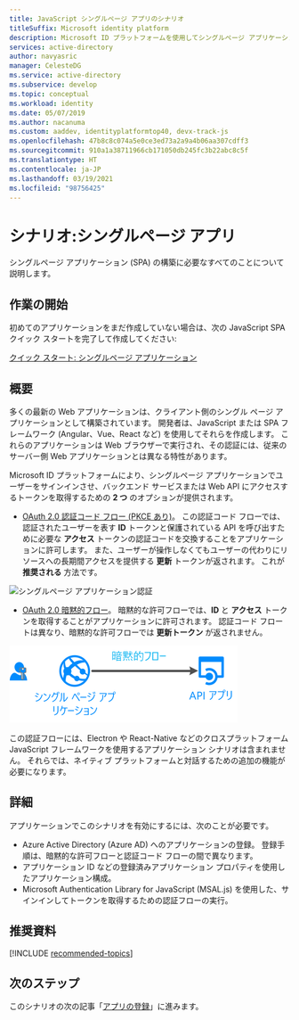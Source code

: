 ```yaml
---
title: JavaScript シングルページ アプリのシナリオ
titleSuffix: Microsoft identity platform
description: Microsoft ID プラットフォームを使用してシングルページ アプリケーションを構築する方法 (シナリオの概要) について説明します。
services: active-directory
author: navyasric
manager: CelesteDG
ms.service: active-directory
ms.subservice: develop
ms.topic: conceptual
ms.workload: identity
ms.date: 05/07/2019
ms.author: nacanuma
ms.custom: aaddev, identityplatformtop40, devx-track-js
ms.openlocfilehash: 47b8c8c074a5e0ce3ed73a2a9a4b06aa307cdff3
ms.sourcegitcommit: 910a1a38711966cb171050db245fc3b22abc8c5f
ms.translationtype: HT
ms.contentlocale: ja-JP
ms.lasthandoff: 03/19/2021
ms.locfileid: "98756425"
---
```

# <a name="scenario-single-page-application"></a>シナリオ:シングルページ アプリ

シングルページ アプリケーション (SPA) の構築に必要なすべてのことについて説明します。

## <a name="getting-started"></a>作業の開始

初めてのアプリケーションをまだ作成していない場合は、次の JavaScript SPA クイック スタートを完了して作成してください:

[クイック スタート: シングルページ アプリケーション](./quickstart-v2-javascript.md)

## <a name="overview"></a>概要

多くの最新の Web アプリケーションは、クライアント側のシングル ページ アプリケーションとして構築されています。 開発者は、JavaScript または SPA フレームワーク (Angular、Vue、React など) を使用してそれらを作成します。 これらのアプリケーションは Web ブラウザーで実行され、その認証には、従来のサーバー側 Web アプリケーションとは異なる特性があります。

Microsoft ID プラットフォームにより、シングルページ アプリケーションでユーザーをサインインさせ、バックエンド サービスまたは Web API にアクセスするトークンを取得するための **2 つ** のオプションが提供されます。

- [OAuth 2.0 認証コード フロー (PKCE あり)](./v2-oauth2-auth-code-flow.md)。 この認証コード フローでは、認証されたユーザーを表す **ID** トークンと保護されている API を呼び出すために必要な **アクセス** トークンの認証コードを交換することをアプリケーションに許可します。 また、ユーザーが操作しなくてもユーザーの代わりにリソースへの長期間アクセスを提供する **更新** トークンが返されます。 これが **推奨される** 方法です。

![シングルページ アプリケーション認証](./media/scenarios/spa-app-auth.svg)

- [OAuth 2.0 暗黙的フロー](./v2-oauth2-implicit-grant-flow.md)。 暗黙的な許可フローでは、**ID** と **アクセス** トークンを取得することがアプリケーションに許可されます。 認証コード フロートは異なり、暗黙的な許可フローでは **更新トークン** が返されません。

![シングルページ アプリケーション暗黙的](./media/scenarios/spa-app.svg)

この認証フローには、Electron や React-Native などのクロスプラットフォーム JavaScript フレームワークを使用するアプリケーション シナリオは含まれません。 それらでは、ネイティブ プラットフォームと対話するための追加の機能が必要になります。

## <a name="specifics"></a>詳細

アプリケーションでこのシナリオを有効にするには、次のことが必要です。

* Azure Active Directory (Azure AD) へのアプリケーションの登録。 登録手順は、暗黙的な許可フローと認証コード フローの間で異なります。
* アプリケーション ID などの登録済みアプリケーション プロパティを使用したアプリケーション構成。
* Microsoft Authentication Library for JavaScript (MSAL.js) を使用した、サインインしてトークンを取得するための認証フローの実行。

## <a name="recommended-reading"></a>推奨資料

[!INCLUDE [recommended-topics](../../../includes/active-directory-develop-scenarios-prerequisites.md)]

## <a name="next-steps"></a>次のステップ

このシナリオの次の記事「[アプリの登録](scenario-spa-app-registration.md)」に進みます。
